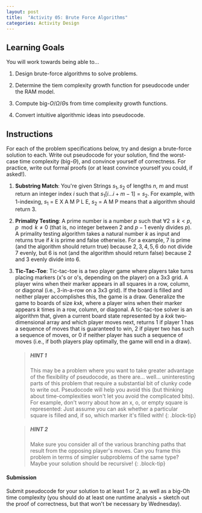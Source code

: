 ```yaml
---
layout: post
title:  "Activity 05: Brute Force Algorithms"
categories: Activity Design
---
```


## Learning Goals

You will work towards being able to...

1. Design brute-force algorithms to solve problems.

2. Determine the tiem complexity growth function for pseudocode under the RAM model.

3. Compute big-$O$/$\Omega$/$\Theta$s from time complexity growth functions. 

4. Convert intuitive algorithmic ideas into pseudocode.



## Instructions
For each of the problem specifications below, try and design a brute-force solution to each. Write out pseudocode for your solution, find the worst-case time complexity (big-$\Theta$), and convince yourself of correctness. For practice, write out formal proofs (or at least convince yourself you could, if asked!). 

1. **Substring Match**: You're given Strings $s_1, s_2$ of lengths $n$, $m$ and must return an integer index $i$ such that $s_1[i\dots i+m-1] = s_2$. For example, with 1-indexing, $s_1$ = E X A M P L E, $s_2$ = A M P means that a algorithm should return $3$. 

2. **Primality Testing**: A prime number is a number $p$ such that $\forall 2 \leq k < p$, $p \mod k \neq 0$ (that is, no integer between $2$ and $p-1$ evenly divides $p$). A primality testing algorithm takes a natural number $k$ as input and returns true if $k$ is prime and false otherwise. For a example, $7$ is prime (and the algorithm should return true) because $2, 3, 4, 5, 6$ do not divide $7$ evenly, but $6$ is not (and the algorithm should return false) because $2$ and $3$ evenly divide into $6$.

3. **Tic-Tac-Toe**: Tic-tac-toe is a two player game where players take turns placing markers (x's or o's, depending on the player) on a 3x3 grid. A player wins when their marker appears in all squares in a row, column, or diagonal (i.e., 3-in-a-row on a 3x3 grid). If the board is filled and neither player accomplishes this, the game is a draw. Generalize the game to boards of size $k$x$k$, where a player wins when their marker appears $k$ times in a row, column, or diagonal. A tic-tac-toe solver is an algorithm that, given a current board state represented by a $k$x$k$ two-dimensional array and which player moves next, returns 1 if player 1 has a sequence of moves that is guaranteed to win, 2 if player two has such a sequence of moves, or 0 if neither player has such a sequence of moves (i.e., if both players play optimally, the game will end in a draw).

    > ##### *HINT 1* 
    > This may be a problem where you want to take greater advantage of the flexibility of pseudocode, as there are... well... uninteresting parts of this problem that require a substantial bit of clunky code to write out. Pseudocode will help you avoid this (but thinking about time-complexities won't let you avoid the complicated bits). For example, don't worry about how an x, o, or empty square is represented: Just assume you can ask whether a particular square is filled and, if so, which marker it's filled with!
    {: .block-tip}

    > ##### *HINT 2* 
    > Make sure you consider all of the various branching paths that result from the opposing player's moves. Can you frame this problem in terms of simpler subproblems of the same type? Maybe your solution should be recursive!
    {: .block-tip}

#### Submission
Submit pseudocode for your solution to at least 1 or 2, as well as a big-Oh time complexity (you should do at least one runtime analysis + sketch out the proof of correctness, but that won't be necessary by Wednesday). 
